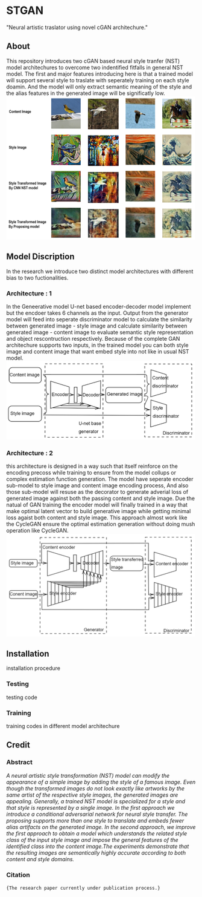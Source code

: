 # STGAN
"Neural artistic traslator using novel cGAN architechure."
## About

This repository introduces two cGAN based neural style tranfer (NST) model architechures to overcome two indentified fitfalls in general NST model.
The first and major features introducing here is that a trained model will support several style to traslate with seperately training on each style doamin.
And the model will only extract semantic meaning of the style and the alias features in the generated image will be significatly low. \
<img src="/logs/appr_1_eval.png" alt="Model generated NST images" style="width:500px;text-align:center"/>
## Model Discription
In the research we introduce two distinct model architectures with different bias to two fuctionalities.
### Architecture : 1
In the Geneerative model U-net based encoder-decoder model implement but the encdoer takes 6 channels as the input. Output from the generator model will feed into seperate discriminator model to calculate the similarity between generated image - style image and calculate similarity between generated image - content image to evaluate semantic style representation and object rescontruction respectively. Because of the complete GAN architechure supports two inputs, in the trained model you can both style image and content image that want embed style into not like in usual NST model. \
<img src="/logs/appr_1_gan.png" alt="Architechure-1 high-level representation" style="width:500px;text-align:center"/>

### Architecture : 2
this architecture is designed in a way such that itself reinforce on the encoding precoss while training to ensure from the model collups or complex estimation function generation. The model have seperate encoder sub-model to style image and content image encoding process, And also those sub-model will resuse as the decorator to generate adverial loss of generated image against both the passing content and style image. Due the natual of GAN training the encoder model will finally trained in a way that make optimal latent vector to build generative image while getting minimal loss agaist both content and style image. This approach almost work like the CycleGAN ensure the optimal estimation generation without doing mush operation like CycleGAN. \
<img src="/logs/appr_2_gan.png" alt="Architechure-1 high-level representation" style="width:500px;text-align:center"/>

## Installation
installation procedure
### Testing
testing code
### Training
training codes in different model architechure
## Credit
### Abstract
_A neural artistic style transformation (NST) model can modify the appearance of a simple image by adding the style of a famous image. Even though the transformed images do not look exactly like artworks by the same artist of the respective style images, the generated images are appealing. Generally, a trained NST model is specialized for a style and that style is represented by a single image. In the first approach we introduce a conditional adversarial network for neural style transfer. The proposing supports more than one style to translate and embeds fewer alias artifacts on the generated image. In the second approach, we improve the first approach to obtain a model which understands the related style class of the input style image and impose the general features of the identified class into the content image.The experiments demonstrate that the resulting images are semantically highly accurate according to both content and style domains._
### Citation
```
{The research paper currently under publication process.}
```
